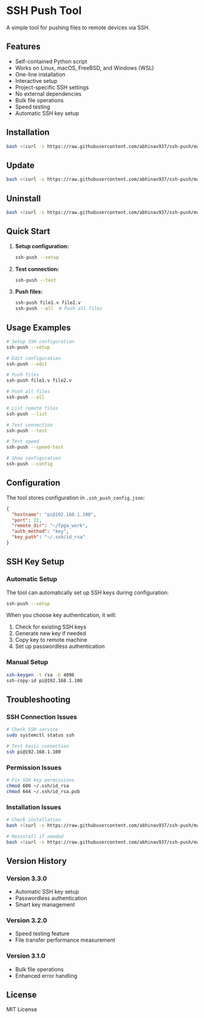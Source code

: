 # SSH Push Tool

A simple tool for pushing files to remote devices via SSH.

## Features

- Self-contained Python script
- Works on Linux, macOS, FreeBSD, and Windows (WSL)
- One-line installation
- Interactive setup
- Project-specific SSH settings
- No external dependencies
- Bulk file operations
- Speed testing
- Automatic SSH key setup

## Installation

```bash
bash <(curl -s https://raw.githubusercontent.com/abhinav937/ssh-push/main/ssh-push-manager.sh) install
```

## Update

```bash
bash <(curl -s https://raw.githubusercontent.com/abhinav937/ssh-push/main/ssh-push-manager.sh) update
```

## Uninstall

```bash
bash <(curl -s https://raw.githubusercontent.com/abhinav937/ssh-push/main/ssh-push-manager.sh) uninstall
```

## Quick Start

1. **Setup configuration:**
   ```bash
   ssh-push --setup
   ```

2. **Test connection:**
   ```bash
   ssh-push --test
   ```

3. **Push files:**
   ```bash
   ssh-push file1.v file2.v
   ssh-push --all  # Push all files
   ```

## Usage Examples

```bash
# Setup SSH configuration
ssh-push --setup

# Edit configuration
ssh-push --edit

# Push files
ssh-push file1.v file2.v

# Push all files
ssh-push --all

# List remote files
ssh-push --list

# Test connection
ssh-push --test

# Test speed
ssh-push --speed-test

# Show configuration
ssh-push --config
```

## Configuration

The tool stores configuration in `.ssh_push_config.json`:

```json
{
  "hostname": "pi@192.168.1.100",
  "port": 22,
  "remote_dir": "~/fpga_work",
  "auth_method": "key",
  "key_path": "~/.ssh/id_rsa"
}
```

## SSH Key Setup

### Automatic Setup
The tool can automatically set up SSH keys during configuration:

```bash
ssh-push --setup
```

When you choose key authentication, it will:
1. Check for existing SSH keys
2. Generate new key if needed
3. Copy key to remote machine
4. Set up passwordless authentication

### Manual Setup
```bash
ssh-keygen -t rsa -b 4096
ssh-copy-id pi@192.168.1.100
```

## Troubleshooting

### SSH Connection Issues
```bash
# Check SSH service
sudo systemctl status ssh

# Test basic connection
ssh pi@192.168.1.100
```

### Permission Issues
```bash
# Fix SSH key permissions
chmod 600 ~/.ssh/id_rsa
chmod 644 ~/.ssh/id_rsa.pub
```

### Installation Issues
```bash
# Check installation
bash <(curl -s https://raw.githubusercontent.com/abhinav937/ssh-push/main/ssh-push-manager.sh) status

# Reinstall if needed
bash <(curl -s https://raw.githubusercontent.com/abhinav937/ssh-push/main/ssh-push-manager.sh) install
```

## Version History

### Version 3.3.0
- Automatic SSH key setup
- Passwordless authentication
- Smart key management

### Version 3.2.0
- Speed testing feature
- File transfer performance measurement

### Version 3.1.0
- Bulk file operations
- Enhanced error handling

## License

MIT License 